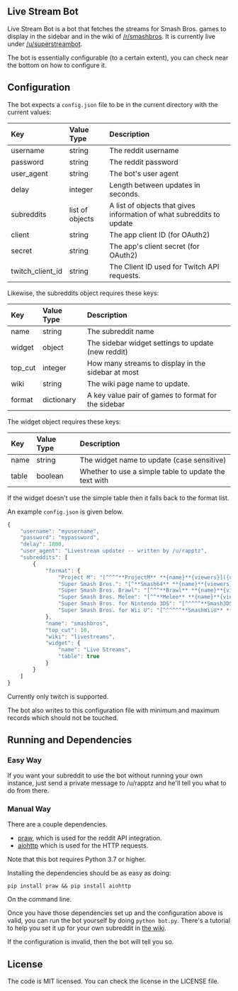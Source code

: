 ## Live Stream Bot

Live Stream Bot is a bot that fetches the streams for Smash Bros. games to display in the
sidebar and in the wiki of [/r/smashbros](http://reddit.com/r/smashbros). It is currently live
under [/u/superstreambot](http://reddit.com/u/superstreambot).

The bot is essentially configurable (to a certain extent), you can check near the bottom on how to configure it.

## Configuration

The bot expects a `config.json` file to be in the current directory with the current values:

Key | Value Type | Description
:----|:-----------|:-----------
username | string | The reddit username
password | string | The reddit password
user_agent | string | The bot's user agent
delay | integer | Length between updates in seconds.
subreddits | list of objects | A list of objects that gives information of what subreddits to update
client | string | The app client ID (for OAuth2)
secret | string | The app's client secret (for OAuth2)
twitch_client_id | string | The Client ID used for Twitch API requests.

Likewise, the subreddits object requires these keys:

Key | Value Type | Description
:----|:----------|:------------
name | string | The subreddit name
widget | object | The sidebar widget settings to update (new reddit)
top_cut | integer | How many streams to display in the sidebar at most
wiki | string | The wiki page name to update.
format | dictionary | A key value pair of games to format for the sidebar

The widget object requires these keys:

Key | Value Type | Description
:----|:----------|:------------
name | string | The widget name to update (case sensitive)
table | boolean | Whether to use a simple table to update the text with

If the widget doesn't use the simple table then it falls back to the format list.

An example `config.json` is given below.

```js
{
    "username": "myusername",
    "password": "mypassword",
    "delay": 1800,
    "user_agent": "Livestream updater -- written by /u/rapptz",
    "subreddits": [
        {
            "format": {
                "Project M": "[^^^^**ProjectM** **{name}**{viewers}]({url})",
                "Super Smash Bros.": "[^**Smash64** **{name}**{viewers}]({url})",
                "Super Smash Bros. Brawl": "[^^^**Brawl** **{name}**{viewers}]({url})",
                "Super Smash Bros. Melee": "[^^**Melee** **{name}**{viewers}]({url})",
                "Super Smash Bros. for Nintendo 3DS": "[^^^^^**Smash3DS** **{name}**{viewers}]({url})",
                "Super Smash Bros. for Wii U": "[^^^^^^**SmashWiiU** **{name}**{viewers}]({url})"
            },
            "name": "smashbros",
            "top_cut": 10,
            "wiki": "livestreams",
            "widget": {
                "name": "Live Streams",
                "table": true
            }
        }
    ]
}


```

Currently only twitch is supported.

The bot also writes to this configuration file with minimum and maximum records which should not be touched.

## Running and Dependencies

### Easy Way

If you want your subreddit to use the bot without running your own instance, just send a private message to /u/rapptz and
he'll tell you what to do from there.

### Manual Way

There are a couple dependencies.

- [praw](https://github.com/praw-dev/praw), which is used for the reddit API integration.
- [aiohttp](https://github.com/aio-libs/aiohttp) which is used for the HTTP requests.

Note that this bot requires Python 3.7 or higher.

Installing the dependencies should be as easy as doing:

    pip install praw && pip install aiohttp

On the command line.

Once you have those dependencies set up and the configuration above is valid, you can run the bot yourself by doing `python bot.py`. There's
a tutorial to help you set it up for your own subreddit in [the wiki][tut].

If the configuration is invalid, then the bot will tell you so.

[tut]: https://github.com/HypestTeam/livestreambot/wiki/Using-On-Your-Own-Subreddit

## License

The code is MIT licensed. You can check the license in the LICENSE file.
